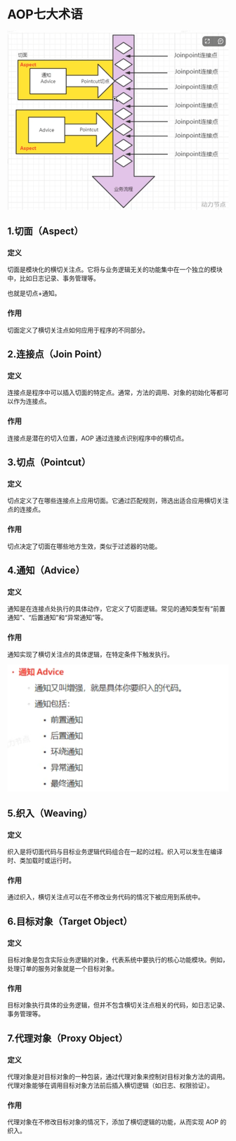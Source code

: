# AOP七大术语

![image-20240918213641038](./../../TyporaImage/Spring/image-20240918213641038.png)

## 1.切面（Aspect）

### 定义

切面是模块化的横切关注点。它将与业务逻辑无关的功能集中在一个独立的模块中，比如日志记录、事务管理等。

也就是切点+通知。

### 作用

切面定义了横切关注点如何应用于程序的不同部分。

## 2.连接点（Join Point）

### 定义

连接点是程序中可以插入切面的特定点。通常，方法的调用、对象的初始化等都可以作为连接点。

### 作用

连接点是潜在的切入位置，AOP 通过连接点识别程序中的横切点。

## 3.切点（Pointcut）

### 定义

切点定义了在哪些连接点上应用切面。它通过匹配规则，筛选出适合应用横切关注点的连接点。

### 作用

切点决定了切面在哪些地方生效，类似于过滤器的功能。

## 4.通知（Advice）

### 定义

通知是在连接点处执行的具体动作，它定义了切面逻辑。常见的通知类型有“前置通知”、“后置通知”和“异常通知”等。

### 作用

通知实现了横切关注点的具体逻辑，在特定条件下触发执行。

![image-20240918213432748](./../../TyporaImage/Spring/image-20240918213432748.png)

## 5.织入（Weaving）

### 定义

织入是将切面代码与目标业务逻辑代码组合在一起的过程。织入可以发生在编译时、类加载时或运行时。

### 作用

通过织入，横切关注点可以在不修改业务代码的情况下被应用到系统中。

## 6.目标对象（Target Object）

### 定义

目标对象是包含实际业务逻辑的对象，代表系统中要执行的核心功能模块。例如，处理订单的服务对象就是一个目标对象。

### 作用

目标对象执行具体的业务逻辑，但并不包含横切关注点相关的代码，如日志记录、事务管理等。

## 7.代理对象（Proxy Object）

### 定义

代理对象是对目标对象的一种包装，通过代理对象来控制对目标对象方法的调用。代理对象能够在调用目标对象方法前后插入横切逻辑（如日志、权限验证）。

### 作用

代理对象在不修改目标对象的情况下，添加了横切逻辑的功能，从而实现 AOP 的织入。